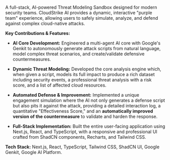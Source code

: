 A full-stack, AI-powered Threat Modeling Sandbox designed for modern security teams. CloudStrike AI provides a dynamic, interactive "purple team" experience, allowing users to safely simulate, analyze, and defend against complex cloud-native attacks.

**Key Contributions & Features:**

*   **AI Core Development:** Engineered a multi-agent AI core with Google's Genkit to autonomously generate attack scripts from natural language, model complex threat scenarios, and create/validate defensive countermeasures.

*   **Dynamic Threat Modeling:** Developed the core analysis engine which, when given a script, models its full impact to produce a rich dataset including security events, a professional threat analysis with a risk score, and a list of affected cloud resources.

*   **Automated Defense & Improvement:** Implemented a unique engagement simulation where the AI not only generates a defense script but also pits it against the attack, providing a detailed interaction log, a quantitative "Effectiveness Score," and an **automatically improved version of the countermeasure** to validate and harden the response.

*   **Full-Stack Implementation:** Built the entire user-facing application using Next.js, React, and TypeScript, with a responsive and professional UI crafted from ShadCN components, Recharts, and Tailwind CSS.

**Tech Stack:** Next.js, React, TypeScript, Tailwind CSS, ShadCN UI, Google Genkit, Google AI Platform.
